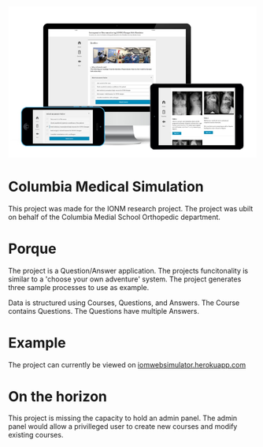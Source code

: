 ![Sample](public/img/columbia-medical.jpg "Title")

# Columbia Medical Simulation

This project was made for the IONM research project. The project was ubilt on behalf of the Columbia Medial School Orthopedic department.

# Porque

The project is a Question/Answer application. The projects funcitonality is similar to a 'choose your own adventure' system. The project generates three sample processes to use as example.

Data is structured using Courses, Questions, and Answers. The Course contains Questions. The Questions have multiple Answers.

# Example

The project can currently be viewed on [iomwebsimulator.herokuapp.com](http://iomwebsimulator.herokuapp.com)

# On the horizon

This project is missing the capacity to hold an admin panel. The admin panel would allow a privilleged user to create new courses and modify existing courses.
